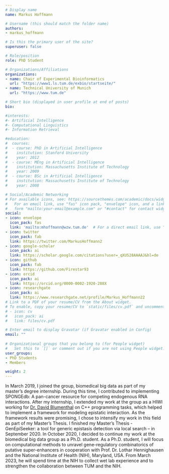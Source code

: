```yaml
---
# Display name
name: Markus Hoffmann

# Username (this should match the folder name)
authors:
- markus_hoffmann

# Is this the primary user of the site?
superuser: false

# Role/position
role: PhD Student 

# Organizations/Affiliations
organizations:
- name: Chair of Experimental Bioinformatics
  url: "https://www1.ls.tum.de/exbio/startseite/"
- name: Technical University of Munich
  url: "https://www.tum.de"

# Short bio (displayed in user profile at end of posts)
bio:   

#interests:
#- Artificial Intelligence
#- Computational Linguistics
#- Information Retrieval

#education:
#  courses:
#  - course: PhD in Artificial Intelligence
#    institution: Stanford University
#    year: 2012
#  - course: MEng in Artificial Intelligence
#    institution: Massachusetts Institute of Technology
#    year: 2009
#  - course: BSc in Artificial Intelligence
#    institution: Massachusetts Institute of Technology
#    year: 2008

# Social/Academic Networking
# For available icons, see: https://sourcethemes.com/academic/docs/widgets/#icons
#   For an email link, use "fas" icon pack, "envelope" icon, and a link in the
#   form "mailto:your-email@example.com" or "#contact" for contact widget.
social:
- icon: envelope
  icon_pack: fas
  link: 'mailto:mhoffmann@wzw.tum.de'  # For a direct email link, use "mailto:test@example.org".
- icon: twitter
  icon_pack: fab
  link: https://twitter.com/MarkusHoffmann2
- icon: google-scholar
  icon_pack: ai
  link: https://scholar.google.com/citations?user=_qXUS28AAAAJ&hl=de
- icon: github
  icon_pack: fab
  link: https://github.com/Firestar93
- icon: orcid
  icon_pack: ai
  link: https://orcid.org/0000-0002-1920-288X
- icon: researchgate
  icon_pack: ai
  link: https://www.researchgate.net/profile/Markus_Hoffmann22
# Link to a PDF of your resume/CV from the About widget.
# To enable, copy your resume/CV to `static/files/cv.pdf` and uncomment the lines below.  
# - icon: cv
#   icon_pack: ai
#   link: files/cv.pdf

# Enter email to display Gravatar (if Gravatar enabled in Config)
email: ""
  
# Organizational groups that you belong to (for People widget)
#   Set this to `[]` or comment out if you are not using People widget.  
user_groups:
- PhD Students
- Members

weight: 2
---
```


In March 2019, I joined the group, biomedical big data as part of my master’s degree internship. During this time, I contributed to implementing SPONGEdb: A pan-cancer resource for competing endogenous RNA interactions. After my internship, I extended my work at the group as a HIWI working for [Dr. David Blumenthal](/authors/david_blumenthal/) on C++ programming tasks, which helped to implement a framework for modeling epistatic interaction. As the framework results were promising, I chose to intensify my work in this field as part of my Master’s Thesis. I finished my Master’s Thesis - GenEpiSeeker: a tool for generic epistasis detection via local search – in September 2020. In October 2020, I decided to continue my work at the biomedical big data group as a Ph.D. student. As a Ph.D. student, I will focus on computational methods to unravel gene-regulatory combinatorics of putative super-enhancers in cooperation with Prof. Dr. Lothar Hennighausen and the National Institute of Health (NIH), Maryland, USA. From March 2023, he will spend time at the NIH to collect wet lab experience and to strengthen the collaboration between TUM and the NIH.
